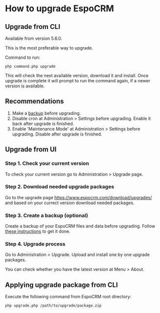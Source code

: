 # How to upgrade EspoCRM

## Upgrade from CLI

Available from version 5.6.0.

This is the most preferable way to upgrade.

Command to run:

```
php command.php upgrade
```

This will check the next available version, download it and install. Once upgrade is complete it will prompt to run the command again, if a newer version is available.

## Recommendations

1. Make a [backup](backup-and-restore.md) before upgrading.
2. Disable cron at Administration > Settings before upgrading. Enable it back after upgrade is finished.
3. Enable 'Maintenance Mode' at Administration > Settings before upgrading. Disable after upgrade is finished.

## Upgrade from UI

### Step 1. Check your current version

To check your current version go to Administration > Upgrade page.

### Step 2. Download needed upgrade packages

Go to the upgrade page https://www.espocrm.com/download/upgrades/ and based on your currect version download needed packages.

### Step 3. Create a backup (optional)

Create a backup of your EspoCRM files and data before upgrading. Follow [these instructions](backup-and-restore.md) to get it done.

### Step 4. Upgrade process

Go to Administration > Upgrade. Upload and install one by one upgrade packages.

You can check whether you have the latest version at Menu > About.

## Applying upgrade package from CLI 

Execute the following command from EspoCRM root directory:

```
php upgrade.php /path/to/upgrade/package.zip
```

